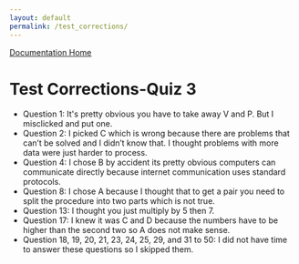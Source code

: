 ```yaml
---
layout: default
permalink: /test_corrections/
---
```

[Documentation Home](../docs)


# Test Corrections-Quiz 3

* Question 1: It's pretty obvious you have to take away V and P. But I misclicked and put one.
* Question 2: I picked C which is wrong because there are problems that can’t be solved and I didn’t know that. I thought problems with more data were just harder to process. 
* Question 4: I chose B by accident its pretty obvious computers can communicate directly because internet communication uses standard protocols. 
* Question 8: I chose A because I thought that to get a pair you need to split the procedure into two parts which is not true. 
* Question 13: I thought you just multiply by 5 then 7. 
* Question 17: I knew it was C and D because the numbers have to be higher than the second two so A does not make sense.
* Question 18, 19, 20, 21, 23, 24, 25, 29, and 31 to 50: I did not have time to answer these questions so I skipped them. 

